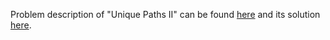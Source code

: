Problem description of "Unique Paths II" can be found [here](https://leetcode.com/problems/unique-paths-ii/) and its solution [here](https://github.com/aurimas13/LeetCode-HackerRank-MAANG/blob/main/LeetCode/Java%20Solutions/Unique%20Paths%20II/unique.java).
